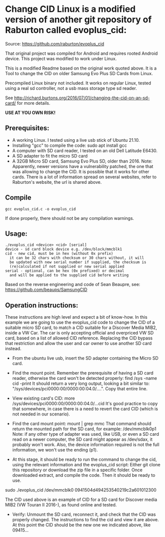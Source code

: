 # Change CID Linux is a modified version of another git repository of Raburton called evoplus_cid:
Source:
https://github.com/raburton/evoplus_cid

That original project was compiled for Android and requires rooted Android device.
This project was modified to work under Linux.

This is a modified Readme based on the original work quoted above. It is a Tool to change the CID on older Samsung Evo Plus SD Cards from Linux. 

Precompiled Linux binary not included. It works on regular Linux, tested using a real sd controller, not a usb mass storage type sd reader.

See http://richard.burtons.org/2016/07/01/changing-the-cid-on-an-sd-card/
for more details.

**USE AT YOU OWN RISK!**

## Prerequisites:

* A working Linux. I tested using a live usb stick of Ubuntu 21.10.
* Installing "gcc" to compile the code: sudo apt install gcc
* A computer with SD card reader, I tested on an old Dell Latitude E6430.
* A SD adapter to fit the micro SD card
* A 32GB Micro SD card, Samsung Evo Plus SD, older than 2016. Note: Apparently, newer versions have a vulnerability patched, the one that was allowing to change the CID. It is possible that it works for other cards. There is a lot of information spread on several websites, refer to Raburton's website, the url is shared above.

## Compile

`gcc evoplus_cid.c -o evoplus_cid`

If done properly, there should not be any compilation warnings.


## Usage:
```
./evoplus_cid <device> <cid> [serial]
device - sd card block device e.g. /dev/block/mmcblk1
cid - new cid, must be in hex (without 0x prefix)
  it can be 32 chars with checksum or 30 chars without, it will
  be updated with new serial number if supplied, the checksum is
  (re)calculated if not supplied or new serial applied
serial - optional, can be hex (0x prefixed) or decimal
  and will be applied to the supplied cid before writing
```

Based on the reverse engineering and code of Sean Beaupre,
see: https://github.com/beaups/SamsungCID

## Operation instructions:

These instructions are high level and expect a bit of know-how. In this example we are going to use the evoplus_cid code to change the CID of a suitable micro SD card, to match a CID suitable for a Discover Media MIB2, inside a VW Car. The car is only accepting official and overpriced VW SD card, based on a list of allowed CID reference. Replacing the CID bypass that restriction and allow the user and car owner to use another SD card instead.

* From the ubuntu live usb, insert the SD adapter containing the Micro SD card.
* Find the mount point. Remember the prerequisite of having a SD card reader, otherwise the card won't be detected properly:
find /sys -name cid -print
It should return a very long output, looking a bit similar to: "/sys/devices/pci0000:00/0000:00:04.0/....". 
Copy that entire line.
* View existing card's CID: more /sys/devices/pci0000:00/0000:00:04.0/...cid
It's good practice to copy that somewhere, in case there is a need to revert the card CID (which is not needed in our scenario).
* Find the card mount point:
mount | grep mmc
That command should return the mounted path for the SD card, for example:
/dev/mmcblk0p1
Note: if any other type of adapter was used, like USB, or even a SD card read on a newer computer, the SD card might appear as /dev/sdax, it probably won't work. Also, the device information required is not the full information, we won't use the ending (p1).

* At this stage, it should be ready to run the command to change the cid, using the relevant information and the evoplus_cid script:
Either git clone this repository or download the zip file in a specific folder. Once downloaded extract, and compile the code. Then it should be ready to use.

sudo ./evoplus_cid /dev/mmcblk0 0941504d494253540219c2a601012300

The CID used above is an example of CID for a SD card for Discover media MIB2 (VW Touran II  2016-), as found online and tested.

* Verify: Unmount the SD card, reconnect it, and check that the CID was properly changed. The instructions to find the cid and view it are above.
At this point the CID should be the new one we indicated above, like 09415... 


